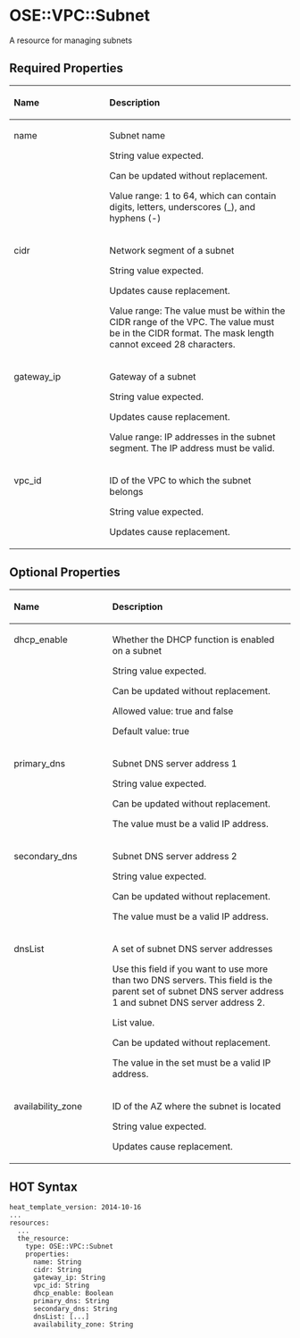 # OSE::VPC::Subnet<a name="EN-US_TOPIC_0103361352"></a>

A resource for managing subnets

## Required Properties<a name="section15981242142217"></a>

<a name="table1123555113222"></a>
<table><thead align="left"><tr id="row3237351122210"><th class="cellrowborder" valign="top" width="34%" id="mcps1.1.3.1.1"><p id="p643749201717"><a name="p643749201717"></a><a name="p643749201717"></a><strong id="b68442017337"><a name="b68442017337"></a><a name="b68442017337"></a>Name</strong></p>
</th>
<th class="cellrowborder" valign="top" width="66%" id="mcps1.1.3.1.2"><p id="p164371961711"><a name="p164371961711"></a><a name="p164371961711"></a><strong id="b084512018335"><a name="b084512018335"></a><a name="b084512018335"></a>Description</strong></p>
</th>
</tr>
</thead>
<tbody><tr id="row1923745122214"><td class="cellrowborder" valign="top" width="34%" headers="mcps1.1.3.1.1 "><p id="p165291374231"><a name="p165291374231"></a><a name="p165291374231"></a>name</p>
</td>
<td class="cellrowborder" valign="top" width="66%" headers="mcps1.1.3.1.2 "><p id="p75297712313"><a name="p75297712313"></a><a name="p75297712313"></a>Subnet name</p>
<p id="p1752910752314"><a name="p1752910752314"></a><a name="p1752910752314"></a>String value expected.</p>
<p id="p1152912713238"><a name="p1152912713238"></a><a name="p1152912713238"></a>Can be updated without replacement.</p>
<p id="p052914718239"><a name="p052914718239"></a><a name="p052914718239"></a>Value range: 1 to 64, which can contain digits, letters, underscores (_), and hyphens (-)</p>
</td>
</tr>
<tr id="row112375514227"><td class="cellrowborder" valign="top" width="34%" headers="mcps1.1.3.1.1 "><p id="p1823755118224"><a name="p1823755118224"></a><a name="p1823755118224"></a>cidr</p>
</td>
<td class="cellrowborder" valign="top" width="66%" headers="mcps1.1.3.1.2 "><p id="p101441354172319"><a name="p101441354172319"></a><a name="p101441354172319"></a>Network segment of a subnet</p>
<p id="p141441854102313"><a name="p141441854102313"></a><a name="p141441854102313"></a>String value expected.</p>
<p id="p1514495413233"><a name="p1514495413233"></a><a name="p1514495413233"></a>Updates cause replacement.</p>
<p id="p1390155617230"><a name="p1390155617230"></a><a name="p1390155617230"></a>Value range: The value must be within the CIDR range of the VPC. The value must be in the CIDR format. The mask length cannot exceed 28 characters.</p>
</td>
</tr>
<tr id="row16237135117229"><td class="cellrowborder" valign="top" width="34%" headers="mcps1.1.3.1.1 "><p id="p19237185162211"><a name="p19237185162211"></a><a name="p19237185162211"></a>gateway_ip</p>
</td>
<td class="cellrowborder" valign="top" width="66%" headers="mcps1.1.3.1.2 "><p id="p81181818153120"><a name="p81181818153120"></a><a name="p81181818153120"></a>Gateway of a subnet</p>
<p id="p61181418163116"><a name="p61181418163116"></a><a name="p61181418163116"></a>String value expected.</p>
<p id="p1611871883110"><a name="p1611871883110"></a><a name="p1611871883110"></a>Updates cause replacement.</p>
<p id="p14749619203111"><a name="p14749619203111"></a><a name="p14749619203111"></a>Value range: IP addresses in the subnet segment. The IP address must be valid.</p>
</td>
</tr>
<tr id="row1523775142220"><td class="cellrowborder" valign="top" width="34%" headers="mcps1.1.3.1.1 "><p id="p169444318342"><a name="p169444318342"></a><a name="p169444318342"></a>vpc_id</p>
</td>
<td class="cellrowborder" valign="top" width="66%" headers="mcps1.1.3.1.2 "><p id="p136941643193419"><a name="p136941643193419"></a><a name="p136941643193419"></a>ID of the VPC to which the subnet belongs</p>
<p id="p1869494320341"><a name="p1869494320341"></a><a name="p1869494320341"></a>String value expected.</p>
<p id="p16694154311343"><a name="p16694154311343"></a><a name="p16694154311343"></a>Updates cause replacement.</p>
</td>
</tr>
</tbody>
</table>

## Optional Properties<a name="section125431356113413"></a>

<a name="table9898111163513"></a>
<table><thead align="left"><tr id="row1899191115353"><th class="cellrowborder" valign="top" width="35%" id="mcps1.1.3.1.1"><p id="p113791111916"><a name="p113791111916"></a><a name="p113791111916"></a><strong id="b385874113313"><a name="b385874113313"></a><a name="b385874113313"></a>Name</strong></p>
</th>
<th class="cellrowborder" valign="top" width="65%" id="mcps1.1.3.1.2"><p id="p7139161118920"><a name="p7139161118920"></a><a name="p7139161118920"></a><strong id="b785915411337"><a name="b785915411337"></a><a name="b785915411337"></a>Description</strong></p>
</th>
</tr>
</thead>
<tbody><tr id="row20899121163510"><td class="cellrowborder" valign="top" width="35%" headers="mcps1.1.3.1.1 "><p id="p16899101133515"><a name="p16899101133515"></a><a name="p16899101133515"></a>dhcp_enable</p>
</td>
<td class="cellrowborder" valign="top" width="65%" headers="mcps1.1.3.1.2 "><p id="p7638134843514"><a name="p7638134843514"></a><a name="p7638134843514"></a>Whether the DHCP function is enabled on a subnet</p>
<p id="p10638154819356"><a name="p10638154819356"></a><a name="p10638154819356"></a>String value expected.</p>
<p id="p16912195603513"><a name="p16912195603513"></a><a name="p16912195603513"></a>Can be updated without replacement.</p>
<p id="p17543133319213"><a name="p17543133319213"></a><a name="p17543133319213"></a>Allowed value: true and false</p>
<p id="p135437338217"><a name="p135437338217"></a><a name="p135437338217"></a>Default value: true</p>
</td>
</tr>
<tr id="row1989941163511"><td class="cellrowborder" valign="top" width="35%" headers="mcps1.1.3.1.1 "><p id="p1089961118357"><a name="p1089961118357"></a><a name="p1089961118357"></a>primary_dns</p>
</td>
<td class="cellrowborder" valign="top" width="65%" headers="mcps1.1.3.1.2 "><p id="p19802329153610"><a name="p19802329153610"></a><a name="p19802329153610"></a>Subnet DNS server address 1</p>
<p id="p0802529113611"><a name="p0802529113611"></a><a name="p0802529113611"></a>String value expected.</p>
<p id="p68028294368"><a name="p68028294368"></a><a name="p68028294368"></a>Can be updated without replacement.</p>
<p id="p980252914366"><a name="p980252914366"></a><a name="p980252914366"></a>The value must be a valid IP address.</p>
</td>
</tr>
<tr id="row589981183515"><td class="cellrowborder" valign="top" width="35%" headers="mcps1.1.3.1.1 "><p id="p1589915116357"><a name="p1589915116357"></a><a name="p1589915116357"></a>secondary_dns</p>
</td>
<td class="cellrowborder" valign="top" width="65%" headers="mcps1.1.3.1.2 "><p id="p1589345715360"><a name="p1589345715360"></a><a name="p1589345715360"></a>Subnet DNS server address 2</p>
<p id="p1893135719362"><a name="p1893135719362"></a><a name="p1893135719362"></a>String value expected.</p>
<p id="p289312574363"><a name="p289312574363"></a><a name="p289312574363"></a>Can be updated without replacement.</p>
<p id="p189355718361"><a name="p189355718361"></a><a name="p189355718361"></a>The value must be a valid IP address.</p>
</td>
</tr>
<tr id="row198991311203512"><td class="cellrowborder" valign="top" width="35%" headers="mcps1.1.3.1.1 "><p id="p2899141113519"><a name="p2899141113519"></a><a name="p2899141113519"></a>dnsList</p>
</td>
<td class="cellrowborder" valign="top" width="65%" headers="mcps1.1.3.1.2 "><p id="p3151812123714"><a name="p3151812123714"></a><a name="p3151812123714"></a>A set of subnet DNS server addresses</p>
<p id="p91169522317"><a name="p91169522317"></a><a name="p91169522317"></a>Use this field if you want to use more than two DNS servers. This field is the parent set of subnet DNS server address 1 and subnet DNS server address 2.</p>
<p id="p1115111127370"><a name="p1115111127370"></a><a name="p1115111127370"></a>List value.</p>
<p id="p215112126377"><a name="p215112126377"></a><a name="p215112126377"></a>Can be updated without replacement.</p>
<p id="p51511212163714"><a name="p51511212163714"></a><a name="p51511212163714"></a>The value in the set must be a valid IP address.</p>
</td>
</tr>
<tr id="row1189912115352"><td class="cellrowborder" valign="top" width="35%" headers="mcps1.1.3.1.1 "><p id="p11899101183510"><a name="p11899101183510"></a><a name="p11899101183510"></a>availability_zone</p>
</td>
<td class="cellrowborder" valign="top" width="65%" headers="mcps1.1.3.1.2 "><p id="p0557112123914"><a name="p0557112123914"></a><a name="p0557112123914"></a>ID of the AZ where the subnet is located</p>
<p id="p105571021163917"><a name="p105571021163917"></a><a name="p105571021163917"></a>String value expected.</p>
<p id="p155712218394"><a name="p155712218394"></a><a name="p155712218394"></a>Updates cause replacement.</p>
</td>
</tr>
</tbody>
</table>

## HOT Syntax<a name="section2555147153915"></a>

```
heat_template_version: 2014-10-16
... 
resources:
  ...
  the_resource:
    type: OSE::VPC::Subnet
    properties:
      name: String
      cidr: String
      gateway_ip: String
      vpc_id: String
      dhcp_enable: Boolean
      primary_dns: String
      secondary_dns: String
      dnsList: [...]
      availability_zone: String
```

